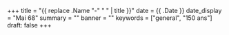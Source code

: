 +++
title = "{{ replace .Name "-" " " | title }}"
date = {{ .Date }}
date_display = "Mai 68"
summary = ""
banner = ""
keywords = ["general", "150 ans"]
draft: false
+++